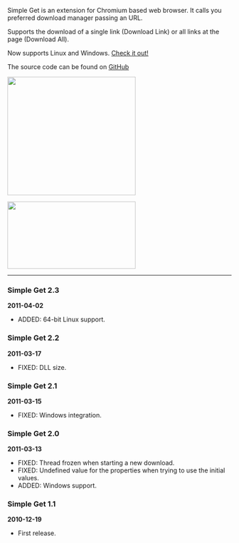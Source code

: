 Simple Get is an extension for Chromium based web browser. It calls you preferred download manager passing an URL.

Supports the download of a single link (Download Link) or all links at the page (Download All).

Now supports Linux and Windows. [Check it out!](http://www.chromeextensions.org/other/simple-get/)

The source code can be found on [GitHub](https://github.com/repinel/SimpleGet)

<a href='https://picasaweb.google.com/lh/photo/11FcHS-AdLPJfS4E9R53ew?feat=embedwebsite'><img src='https://lh5.googleusercontent.com/_Um0xIDaTnE0/TX-voiK3jzI/AAAAAAAADsA/85tEe349OZE/s288/simpleGet_options.png' height='266' width='288' /></a>

<a href='https://picasaweb.google.com/lh/photo/BKMFh2JL6aTcQkHKE-nsSw?feat=embedwebsite'><img src='https://lh5.googleusercontent.com/_Um0xIDaTnE0/TX-vobEET6I/AAAAAAAADr8/oHXUENWtxKk/s288/simpleGet_download_all.png' height='151' width='288' /></a>


---



### Simple Get 2.3 ###

**2011-04-02**
  * ADDED: 64-bit Linux support.

### Simple Get 2.2 ###

**2011-03-17**
  * FIXED: DLL size.

### Simple Get 2.1 ###

**2011-03-15**
  * FIXED: Windows integration.

### Simple Get 2.0 ###

**2011-03-13**
  * FIXED: Thread frozen when starting a new download.
  * FIXED: Undefined value for the properties when trying to use the initial values​​.
  * ADDED: Windows support.

### Simple Get 1.1 ###

**2010-12-19**
  * First release.